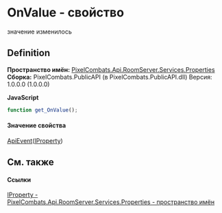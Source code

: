 # OnValue - свойство


значение изменилось



## Definition
**Пространство имён:** <a href="7a6d0ac1-2a42-0f0a-dc90-e72ae4f99370">PixelCombats.Api.RoomServer.Services.Properties</a>  
**Сборка:** PixelCombats.PublicAPI (в PixelCombats.PublicAPI.dll) Версия: 1.0.0.0 (1.0.0.0)

**JavaScript**
``` JavaScript
function get_OnValue();

```



#### Значение свойства
<a href="09cd41c4-e05d-d749-d641-73ffdf39afc5">ApiEvent</a>(<a href="4e2c24f5-fe9d-320d-caf0-9b98bc4ae86e">IProperty</a>)

## См. также


#### Ссылки
<a href="4e2c24f5-fe9d-320d-caf0-9b98bc4ae86e">IProperty - </a>  
<a href="7a6d0ac1-2a42-0f0a-dc90-e72ae4f99370">PixelCombats.Api.RoomServer.Services.Properties - пространство имён</a>  

